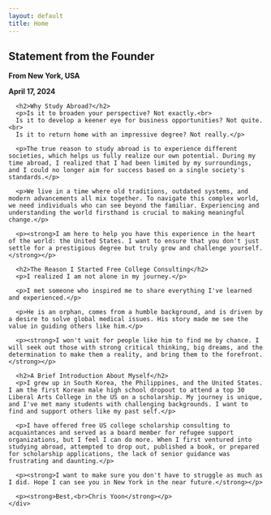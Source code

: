 ```yaml
---
layout: default
title: Home
---
```


<!-- Statement from the Founder Section -->
<section id="statement" class="section bg-white">
  <div class="container statement-content">
    <div class="statement-bar" onclick="toggleStatement()">
      <h2>Statement from the Founder</h2>
    </div>
    <div id="statement-content" class="statement-details">
      <p><strong>From New York, USA</strong></p>
      <p><strong>April 17, 2024</strong></p>

      <h2>Why Study Abroad?</h2>
      <p>Is it to broaden your perspective? Not exactly.<br>
      Is it to develop a keener eye for business opportunities? Not quite.<br>
      Is it to return home with an impressive degree? Not really.</p>

      <p>The true reason to study abroad is to experience different societies, which helps us fully realize our own potential. During my time abroad, I realized that I had been limited by my surroundings, and I could no longer aim for success based on a single society's standards.</p>

      <p>We live in a time where old traditions, outdated systems, and modern advancements all mix together. To navigate this complex world, we need individuals who can see beyond the familiar. Experiencing and understanding the world firsthand is crucial to making meaningful change.</p>

      <p><strong>I am here to help you have this experience in the heart of the world: the United States. I want to ensure that you don't just settle for a prestigious degree but truly grow and challenge yourself.</strong></p>

      <h2>The Reason I Started Free College Consulting</h2>
      <p>I realized I am not alone in my journey.</p>

      <p>I met someone who inspired me to share everything I've learned and experienced.</p>

      <p>He is an orphan, comes from a humble background, and is driven by a desire to solve global medical issues. His story made me see the value in guiding others like him.</p>

      <p><strong>I won't wait for people like him to find me by chance. I will seek out those with strong critical thinking, big dreams, and the determination to make them a reality, and bring them to the forefront.</strong></p>

      <h2>A Brief Introduction About Myself</h2>
      <p>I grew up in South Korea, the Philippines, and the United States. I am the first Korean male high school dropout to attend a top 30 Liberal Arts College in the US on a scholarship. My journey is unique, and I've met many students with challenging backgrounds. I want to find and support others like my past self.</p>

      <p>I have offered free US college scholarship consulting to acquaintances and served as a board member for refugee support organizations, but I feel I can do more. When I first ventured into studying abroad, attempted to drop out, published a book, or prepared for scholarship applications, the lack of senior guidance was frustrating and daunting.</p>

      <p><strong>I want to make sure you don't have to struggle as much as I did. Hope I can see you in New York in the near future.</strong></p>

      <p><strong>Best,<br>Chris Yoon</strong></p>
    </div>
  </div>
</section>

<script>
  function toggleStatement() {
    var content = document.getElementById('statement-content');
    if (content.style.display === "none" || content.style.display === "") {
      content.style.display = "block";
    } else {
      content.style.display = "none";
    }
  }
</script>
